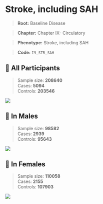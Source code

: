 # Stroke, including SAH

> **Root:** Baseline Disease  

> **Chapter:** Chapter IX- Circulatory  

> **Phenotype:** Stroke, including SAH  

> **Code:** `I9_STR_SAH`

## 🧪 All Participants  
> Sample size: **208640**  
> Cases: **5094**  
> Controls: **203546**
<img src="/Disease/Figures/ALL/Incidence/I9_STR_SAH.png"/>
<CsvTable src="/Disease_Data/ALL/Incidence/COX_I9_STR_SAH.csv" label="🔍 View full results" />

## 👨 In Males  
> Sample size: **98582**  
> Cases: **2939**  
> Controls: **95643**
<img src="/Disease/Figures/Male/Incidence/I9_STR_SAH.png"/>
<CsvTable src="/Disease_Data/Male/Incidence/COX_I9_STR_SAH.csv" label="🔍 View full results" />

## 👩 In Females  
> Sample size: **110058**  
> Cases: **2155**  
> Controls: **107903**
<img src="/Disease/Figures/Female/Incidence/I9_STR_SAH.png"/>
<CsvTable src="/Disease_Data/Female/Incidence/COX_I9_STR_SAH.csv" label="🔍 View full results" />

